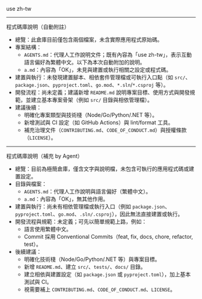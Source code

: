 use zh-tw

---

程式碼庫說明（自動附註）

- 總覽：此倉庫目前僅包含兩個檔案，未含實際應用程式原始碼。
- 專案結構：
  - `AGENTS.md`：代理人工作說明文件；既有內容為「use zh-tw」，表示互動語言偏好為繁體中文。以下為本次自動附加的說明。
  - `a.md`：內容為「OK」，未見與建置或執行相關之設定或程式碼。
- 建置與執行：未發現建置腳本、相依套件管理檔或可執行入口點（如 `src/`、`package.json`、`pyproject.toml`、`go.mod`、`*.sln`/`*.csproj` 等）。
- 開發流程：尚未定義；建議新增 `README.md` 說明專案目標、使用方式與開發規範，並建立基本專案骨架（例如 `src/` 目錄與相依管理檔）。
- 建議後續：
  - 明確化專案類型與技術棧（Node/Go/Python/.NET 等）。
  - 新增測試與 CI 設定（如 GitHub Actions）與 lint/format 工具。
  - 補充治理文件（`CONTRIBUTING.md`、`CODE_OF_CONDUCT.md`）與授權條款（`LICENSE`）。


---

程式碼庫說明（補充 by Agent）

- 總覽：目前為極簡倉庫，僅含文字與說明檔，未包含可執行的應用程式碼或建置設定。
- 目錄與檔案：
  - `AGENTS.md`：代理人工作說明與語言偏好（繁體中文）。
  - `a.md`：內容為「OK」，無其他作用。
- 建置與執行：尚未有相依管理檔或執行入口（例如 `package.json`、`pyproject.toml`、`go.mod`、`.sln/.csproj`），因此無法直接建置或執行。
- 開發流程與規範：未定義；可先以簡單規範上路，例如：
  - 語言使用繁體中文。
  - Commit 採用 Conventional Commits（feat, fix, docs, chore, refactor, test）。
- 後續建議：
  - 明確化技術棧（Node/Go/Python/.NET 等）與專案目標。
  - 新增 `README.md`、建立 `src/`、`tests/`、`docs/` 目錄。
  - 建立相依與建置設定（如 `package.json` 或 `pyproject.toml`），加上基本測試與 CI。
  - 視需要補上 `CONTRIBUTING.md`、`CODE_OF_CONDUCT.md`、`LICENSE`。
